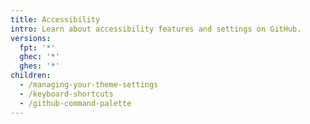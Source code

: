 ```yaml
---
title: Accessibility
intro: Learn about accessibility features and settings on GitHub.
versions:
  fpt: '*'
  ghec: '*'
  ghes: '*'
children:
  - /managing-your-theme-settings
  - /keyboard-shortcuts
  - /github-command-palette
---
```

